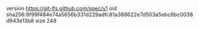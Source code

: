version https://git-lfs.github.com/spec/v1
oid sha256:9f99f484e74a5656b331d229adfc81a388622e7d503a5ebc6bc0038d943e13b8
size 248
